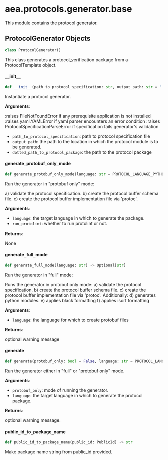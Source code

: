 <a id="aea.protocols.generator.base"></a>

# aea.protocols.generator.base

This module contains the protocol generator.

<a id="aea.protocols.generator.base.ProtocolGenerator"></a>

## ProtocolGenerator Objects

```python
class ProtocolGenerator()
```

This class generates a protocol_verification package from a ProtocolTemplate object.

<a id="aea.protocols.generator.base.ProtocolGenerator.__init__"></a>

#### `__`init`__`

```python
def __init__(path_to_protocol_specification: str, output_path: str = ".", dotted_path_to_protocol_package: Optional[str] = None) -> None
```

Instantiate a protocol generator.

**Arguments**:


:raises FileNotFoundError if any prerequisite application is not installed
:raises yaml.YAMLError if yaml parser encounters an error condition
:raises ProtocolSpecificationParseError if specification fails generator's validation
- `path_to_protocol_specification`: path to protocol specification file
- `output_path`: the path to the location in which the protocol module is to be generated.
- `dotted_path_to_protocol_package`: the path to the protocol package

<a id="aea.protocols.generator.base.ProtocolGenerator.generate_protobuf_only_mode"></a>

#### generate`_`protobuf`_`only`_`mode

```python
def generate_protobuf_only_mode(language: str = PROTOCOL_LANGUAGE_PYTHON, run_protolint: bool = True) -> Optional[str]
```

Run the generator in "protobuf only" mode:

a) validate the protocol specification.
b) create the protocol buffer schema file.
c) create the protocol buffer implementation file via 'protoc'.

**Arguments**:


- `language`: the target language in which to generate the package.
- `run_protolint`: whether to run protolint or not.

**Returns**:

None

<a id="aea.protocols.generator.base.ProtocolGenerator.generate_full_mode"></a>

#### generate`_`full`_`mode

```python
def generate_full_mode(language: str) -> Optional[str]
```

Run the generator in "full" mode:

Runs the generator in protobuf only mode:
    a) validate the protocol specification.
    b) create the protocol buffer schema file.
    c) create the protocol buffer implementation file via 'protoc'.
Additionally:
d) generates python modules.
e) applies black formatting
f) applies isort formatting

**Arguments**:

- `language`: the language for which to create protobuf files

**Returns**:

optional warning message

<a id="aea.protocols.generator.base.ProtocolGenerator.generate"></a>

#### generate

```python
def generate(protobuf_only: bool = False, language: str = PROTOCOL_LANGUAGE_PYTHON) -> Optional[str]
```

Run the generator either in "full" or "protobuf only" mode.

**Arguments**:


- `protobuf_only`: mode of running the generator.
- `language`: the target language in which to generate the protocol package.

**Returns**:

optional warning message.

<a id="aea.protocols.generator.base.public_id_to_package_name"></a>

#### public`_`id`_`to`_`package`_`name

```python
def public_id_to_package_name(public_id: PublicId) -> str
```

Make package name string from public_id provided.

